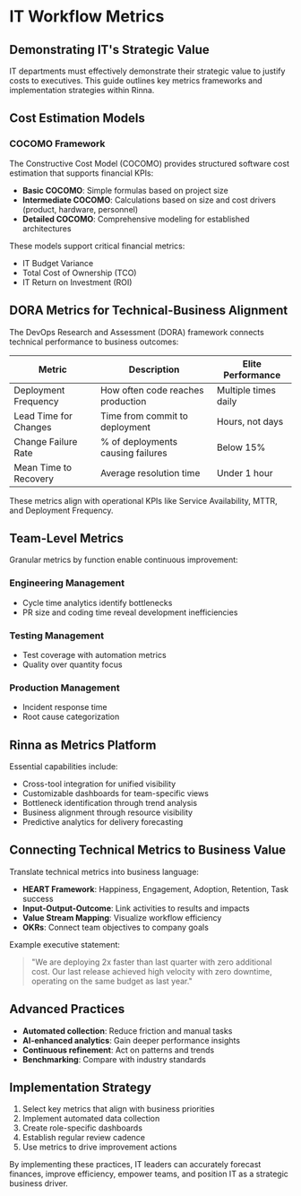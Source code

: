 # IT Workflow Metrics

## Demonstrating IT's Strategic Value

IT departments must effectively demonstrate their strategic value to justify costs to executives. This guide outlines key metrics frameworks and implementation strategies within Rinna.

## Cost Estimation Models

### COCOMO Framework
The Constructive Cost Model (COCOMO) provides structured software cost estimation that supports financial KPIs:

- **Basic COCOMO**: Simple formulas based on project size
- **Intermediate COCOMO**: Calculations based on size and cost drivers (product, hardware, personnel)
- **Detailed COCOMO**: Comprehensive modeling for established architectures

These models support critical financial metrics:
- IT Budget Variance
- Total Cost of Ownership (TCO)
- IT Return on Investment (ROI)

## DORA Metrics for Technical-Business Alignment

The DevOps Research and Assessment (DORA) framework connects technical performance to business outcomes:

| Metric | Description | Elite Performance |
|--------|-------------|-------------------|
| Deployment Frequency | How often code reaches production | Multiple times daily |
| Lead Time for Changes | Time from commit to deployment | Hours, not days |
| Change Failure Rate | % of deployments causing failures | Below 15% |
| Mean Time to Recovery | Average resolution time | Under 1 hour |

These metrics align with operational KPIs like Service Availability, MTTR, and Deployment Frequency.

## Team-Level Metrics

Granular metrics by function enable continuous improvement:

### Engineering Management
- Cycle time analytics identify bottlenecks
- PR size and coding time reveal development inefficiencies

### Testing Management
- Test coverage with automation metrics
- Quality over quantity focus

### Production Management
- Incident response time
- Root cause categorization

## Rinna as Metrics Platform

Essential capabilities include:

- Cross-tool integration for unified visibility
- Customizable dashboards for team-specific views
- Bottleneck identification through trend analysis
- Business alignment through resource visibility
- Predictive analytics for delivery forecasting

## Connecting Technical Metrics to Business Value

Translate technical metrics into business language:

- **HEART Framework**: Happiness, Engagement, Adoption, Retention, Task success
- **Input-Output-Outcome**: Link activities to results and impacts
- **Value Stream Mapping**: Visualize workflow efficiency
- **OKRs**: Connect team objectives to company goals

Example executive statement:
> "We are deploying 2x faster than last quarter with zero additional cost. Our last release achieved high velocity with zero downtime, operating on the same budget as last year."

## Advanced Practices

- **Automated collection**: Reduce friction and manual tasks
- **AI-enhanced analytics**: Gain deeper performance insights
- **Continuous refinement**: Act on patterns and trends
- **Benchmarking**: Compare with industry standards

## Implementation Strategy

1. Select key metrics that align with business priorities
2. Implement automated data collection
3. Create role-specific dashboards
4. Establish regular review cadence
5. Use metrics to drive improvement actions

By implementing these practices, IT leaders can accurately forecast finances, improve efficiency, empower teams, and position IT as a strategic business driver.